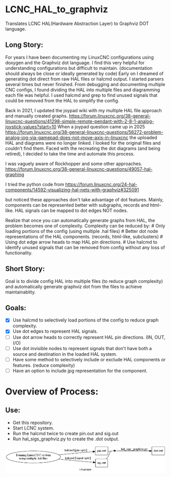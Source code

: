 # LCNC_HAL_to_graphviz
Translates LCNC HAL(Hardware Abstraction Layer) to Graphviz DOT language.



## Long Story:

For years I have been documenting my LinuxCNC configurations using doxygen and the Graphviz dot language.
I find this very helpful for understanding configurations but difficult to maintain. (documentation should always be close or ideally generated by code)
Early on I dreamed of generating dot direct from raw HAL files or halcmd output. 
I started parsers several times but never finished.
From debugging and documenting multiple CNC configs, I found dividing the HAL into multiple files and diagramming each file was helpful.
I used halcmd and grep to find unused signals that could be removed from the HAL to simplify the config.

Back in 2021, I updated the joypad wiki with my multiple HAL file approach and manually created graphs. 
https://forum.linuxcnc.org/38-general-linuxcnc-questions/41298-simple-remote-pendant-with-2-8-1-analog-joystick-values?start=10
When a joypad question came up in 2025 https://forum.linuxcnc.org/38-general-linuxcnc-questions/56272-problem-analog-jog-via-gamepad-does-not-move-axis-in-linuxcnc the uploaded HAL and diagrams were no longer linked.
I looked for the original files and couldn't find them. 
Faced with the recreating the dot diagrams (and being retired), I decided to take the time and automate this process.

I was vaguely aware of Rockhopper and some other approaches.
https://forum.linuxcnc.org/38-general-linuxcnc-questions/49057-hal-graphing

I tried the python code from 
https://forum.linuxcnc.org/24-hal-components/14592-visualizing-hal-nets-with-graphviz#325091

but noticed these approaches don't take advantage of dot features. 
Mainly, components can be represented better with subgraphs, records and html-like.
HAL signals can be mapped to dot edges NOT nodes.

Realize that once you can automatically generate graphs from HAL, the problem becomes one of complexity.
Complexity can be reduced by:
    # Only loading portions of the config (using multiple .hal files)
    # Better dot node representations of the HAL components. (records, html-like, subclusters)
    # Using dot edge arrow heads to map HAL pin directions.
    # Use halcmd to identify unused signals that can be removed from config without any loss of functionality.



## Short Story:

Goal is to divide config HAL into multiple files (to reduce graph complexity) and automatically generate graphviz dot from the files to achieve maintainablity.

## Goals:
- [x] Use halcmd to selectively load portions of the config to reduce graph complexity.
- [x] Use dot edges to represent HAL signals.
- [ ] Use dot arrow heads to correctly represent HAL pin directions. (IN, OUT, I/O)
- [ ] Use dot invisible nodes to represent signals that don't have both a source and destination in the loaded HAL system.
- [ ] Have some method to selectively include or exclude HAL components or features. (reduce complexity)
- [ ] Have an option to include jpg representation for the component.

# Overview of Process:

## Use:
- Get this repository.
- Start LCNC system.
- Run the halcmd twice to create pin.out and sig.out
- Run hal_sigs_graphviz.py to create the .dot output.

![Image of process diagram.](./assets/Overview.png)
